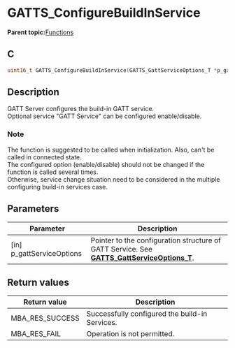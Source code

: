 # GATTS\_ConfigureBuildInService

**Parent topic:**[Functions](GUID-AA412A66-C329-47A0-BB6A-362B8F7A62FE.md)

## C

```c
uint16_t GATTS_ConfigureBuildInService(GATTS_GattServiceOptions_T *p_gattServiceOptions);
```

## Description

GATT Server configures the build-in GATT service.<br />Optional service "GATT Service" can be configured enable/disable.

### Note

The function is suggested to be called when initialization. Also, can't be called in connected state.<br />The configured option \(enable/disable\) should not be changed if the function is called several times.<br />Otherwise, service change situation need to be considered in the multiple configuring build-in services case.

## Parameters

|Parameter|Description|
|---------|-----------|
|\[in\] p\_gattServiceOptions|Pointer to the configuration structure of GATT Service. See **[GATTS\_GattServiceOptions\_T](GUID-67D0FFE2-90DE-454E-AAC9-FF29C6A1932A.md)**.|

## Return values

|Return value|Description|
|------------|-----------|
|MBA\_RES\_SUCCESS|Successfully configured the build-in Services.|
|MBA\_RES\_FAIL|Operation is not permitted.|

